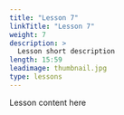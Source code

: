 ```yaml
---
title: "Lesson 7"
linkTitle: "Lesson 7"
weight: 7
description: >
  Lesson short description
length: 15:59
leadimage: thumbnail.jpg
type: lessons
---
```


Lesson content here
